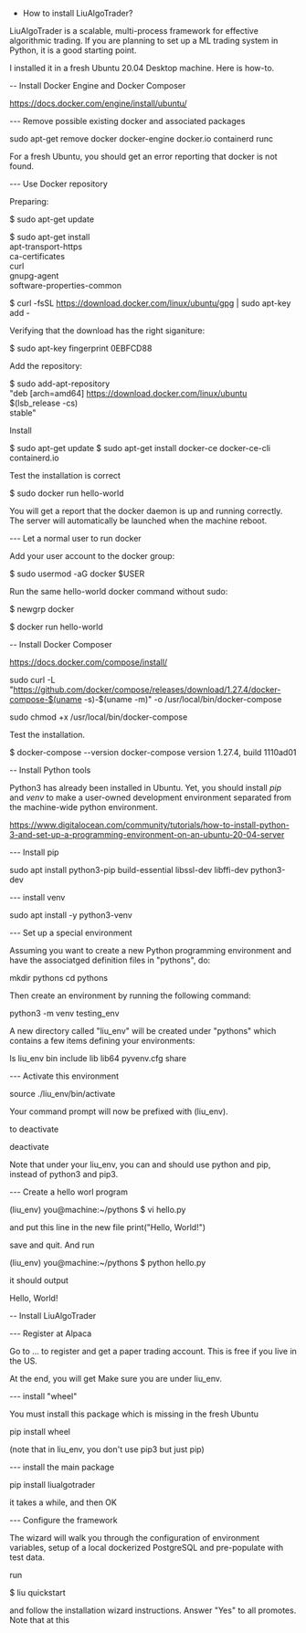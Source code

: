 - How to install LiuAlgoTrader?

LiuAlgoTrader is a scalable, multi-process framework for effective algorithmic trading. 
If you are planning to set up a ML trading system in Python, it is a good starting point.

I installed it in a fresh Ubuntu 20.04 Desktop machine. Here is how-to.

-- Install Docker Engine and Docker Composer

https://docs.docker.com/engine/install/ubuntu/

--- Remove possible existing docker and associated packages

sudo apt-get remove docker docker-engine docker.io containerd runc

For a fresh Ubuntu, you should get an error reporting that docker is not found.

--- Use Docker repository

Preparing:

$ sudo apt-get update

$ sudo apt-get install \
    apt-transport-https \
    ca-certificates \
    curl \
    gnupg-agent \
    software-properties-common
    
$ curl -fsSL https://download.docker.com/linux/ubuntu/gpg | sudo apt-key add -

Verifying that the download has the right siganiture:

$ sudo apt-key fingerprint 0EBFCD88

Add the repository:

$ sudo add-apt-repository \
   "deb [arch=amd64] https://download.docker.com/linux/ubuntu \
   $(lsb_release -cs) \
   stable"
   
  Install
  
  $ sudo apt-get update
 $ sudo apt-get install docker-ce docker-ce-cli containerd.io
 
 Test the installation is correct
 
 $ sudo docker run hello-world
 
 You will get a report that the docker daemon is up and running correctly.
 The server will automatically be launched when the machine reboot.
 
 --- Let a normal user to run docker
 
 Add your user account to the docker group:
 
 $ sudo usermod -aG docker $USER
 
 Run the same hello-world docker command without sudo:
 
 $ newgrp docker 
 
 $ docker run hello-world
 
 -- Install Docker Composer
 
 https://docs.docker.com/compose/install/
 
 sudo curl -L "https://github.com/docker/compose/releases/download/1.27.4/docker-compose-$(uname -s)-$(uname -m)" -o /usr/local/bin/docker-compose
 
 sudo chmod +x /usr/local/bin/docker-compose
 
 Test the installation.

$ docker-compose --version
docker-compose version 1.27.4, build 1110ad01


 -- Install Python tools
 
 Python3 has already been installed in Ubuntu. Yet, you should install *pip* and *venv* to make a user-owned development environment
 separated from the machine-wide python environment.
 
 https://www.digitalocean.com/community/tutorials/how-to-install-python-3-and-set-up-a-programming-environment-on-an-ubuntu-20-04-server
 
 --- Install pip
 
 sudo apt install python3-pip build-essential libssl-dev libffi-dev python3-dev
 
 --- install venv
 
 sudo apt install -y python3-venv
 
 --- Set up a special environment
 
Assuming you want to create a new Python programming environment and have the associatged definition files in "pythons", do:

mkdir pythons
cd pythons
 
Then create an environment by running the following command:

python3 -m venv testing_env

A new directory called "liu_env" will be created under "pythons" which contains a few items defining your environments:

ls liu_env
bin include lib lib64 pyvenv.cfg share

--- Activate this environment

source ./liu_env/bin/activate

Your command prompt will now be prefixed with (liu_env).

to deactivate

deactivate

Note that under your liu_env, you can and should use python and pip, instead of python3 and pip3.

--- Create a hello worl program

(liu_env) you@machine:~/pythons $ vi hello.py

and put this line in the new file
print("Hello, World!")

save and quit. And run

(liu_env) you@machine:~/pythons $ python hello.py

it should output

Hello, World!

-- Install LiuAlgoTrader

--- Register at Alpaca

Go to ... to register and get a paper trading account. This is free if you live in the US.

At the end, you will get 
Make sure you are under liu_env. 

--- install "wheel"

You must install this package which is missing in the fresh Ubuntu

 pip install wheel
 
 (note that in liu_env, you don't use pip3 but just pip)
 
 
--- install the main package

pip install liualgotrader

it takes a while, and then OK

--- Configure the framework

The wizard will walk you through the configuration of environment variables, setup of a local dockerized PostgreSQL and pre-populate with test data.

run

$ liu quickstart

and follow the installation wizard instructions. Answer "Yes" to all promotes. Note that at this 

 
 
